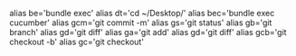 alias be='bundle exec'
alias dt='cd ~/Desktop/'
alias bec='bundle exec cucumber'
alias gcm='git commit -m'
alias gs='git status'
alias gb='git branch'
alias gd='git diff'
alias ga='git add'
alias gd='git diff'
alias gcb='git checkout -b'
alias gc='git checkout'
